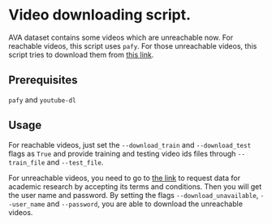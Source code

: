 # Video downloading script.
AVA dataset contains some videos which are unreachable now. For reachable videos, this script uses `pafy`. For those unreachable videos, this script tries to download them from [this link](http://thoth.inrialpes.fr/ava/getava.php).

## Prerequisites
`pafy` and `youtube-dl`

## Usage
For reachable videos, just set the `--download_train` and `--download_test` flags as `True` and provide training and testing video ids files through `--train_file` and `--test_file`.

For unreachable videos, you need to go to [the link](http://thoth.inrialpes.fr/ava/getava.php) to request data for academic research by accepting its terms and conditions. Then you will get the user name and password. By setting the flags `--download_unavailable`, `--user_name` and `--password`, you are able to download the unreachable videos.
